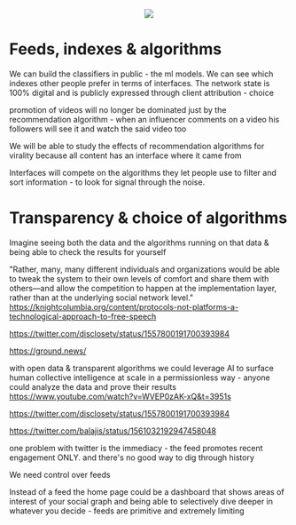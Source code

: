 <div style="text-align: center;">
    <img src="https://png.pngitem.com/pimgs/s/207-2073499_translate-platform-from-english-to-spanish-work-in.png">
</div>

# Feeds, indexes & algorithms


We can build the classifiers in public - the ml models.
We can see which indexes other people prefer in terms of interfaces. The network state is 100% digital and is publicly expressed through client attribution - choice







promotion of videos will no longer be dominated just by the recommendation algorithm - when an influencer comments on a video his followers will see it and watch the said video too

We will be able to study the effects of recommendation algorithms for virality because all content has an interface where it came from

Interfaces will compete on the algorithms they let people use to filter and sort information - to look for signal through the noise.



# Transparency & choice of algorithms

Imagine seeing both the data and the algorithms running on that data & being able to check the results for yourself

"Rather, many, many different individuals and organizations would be able to tweak the system to their own levels of comfort and share them with others—and allow the competition to happen at the implementation layer, rather than at the underlying social network level."
https://knightcolumbia.org/content/protocols-not-platforms-a-technological-approach-to-free-speech

https://twitter.com/disclosetv/status/1557800191700393984

https://ground.news/


with open data & transparent algorithms we could leverage AI to surface human collective intelligence at scale in a permissionless way - anyone could analyze the data and prove their results
https://www.youtube.com/watch?v=WVEP0zAK-xQ&t=3951s

https://twitter.com/disclosetv/status/1557800191700393984


https://twitter.com/balajis/status/1561032192947458048

one problem with twitter is the immediacy - the feed promotes recent engagement ONLY. and there's no good way to dig through history

We need control over feeds

Instead of a feed the home page could be a dashboard that shows areas of interest of your social graph and being able to selectively dive deeper in whatever you decide - feeds are primitive and extremely limiting


